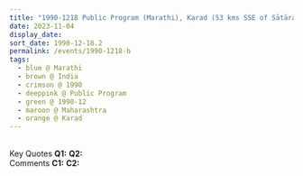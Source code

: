 ```yaml
---
title: "1990-1218 Public Program (Marathi), Karad (53 kms SSE of Sātārā), Maharashtra, India"
date: 2023-11-04
display_date: 
sort_date: 1990-12-18.2
permalink: /events/1990-1218-b
tags:
  - blue @ Marathi
  - brown @ India
  - crimson @ 1990
  - deeppink @ Public Program
  - green @ 1990-12
  - maroon @ Maharashtra
  - orange @ Karad
---
```


<br>

<wave-list>
  <list-title color="DarkSeaGreen" width="55">Key Quotes</list-title>
  <list-item color="BlanchedAlmond" width="280"><b>Q1:</b> <i></i></list-item>
  <list-item color="Lavender" width="280"><b>Q2:</b> <i></i></list-item>
</wave-list>

<br>

<wave-list>
  <list-title color="DarkSeaGreen" width="55">Comments</list-title>
  <list-item color="BlanchedAlmond" width="280"><b>C1:</b> <i></i></list-item>
  <list-item color="Lavender" width="280"><b>C2:</b> <i></i></list-item>
</wave-list>